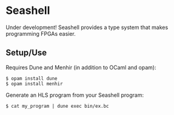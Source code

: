 # Seashell

Under development! Seashell provides a type system that makes programming FPGAs easier.

## Setup/Use

Requires Dune and Menhir (in addition to OCaml and opam):

	$ opam install dune
	$ opam install menhir

Generate an HLS program from your Seashell program:

	$ cat my_program | dune exec bin/ex.bc
